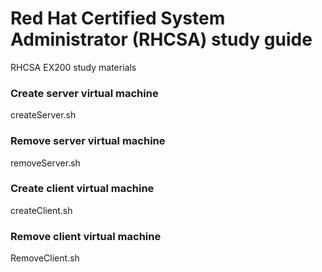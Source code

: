 # Red Hat Certified System Administrator (RHCSA) study guide
RHCSA EX200 study materials

### Create server virtual machine
createServer.sh

### Remove server virtual machine
removeServer.sh

### Create client virtual machine
createClient.sh

### Remove client virtual machine
RemoveClient.sh
